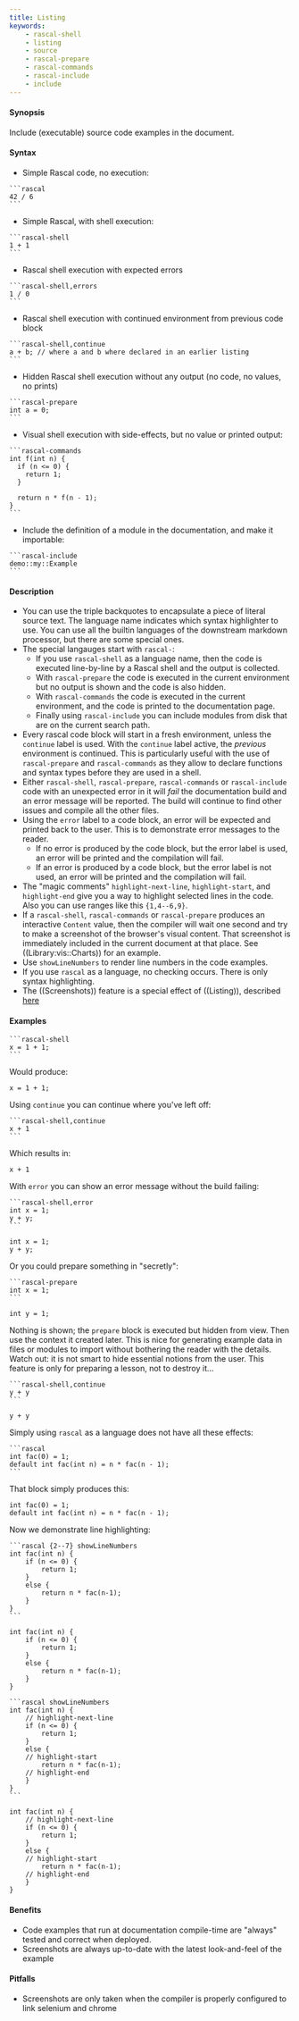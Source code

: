 ```yaml
---
title: Listing
keywords:
    - rascal-shell
    - listing
    - source
    - rascal-prepare
    - rascal-commands
    - rascal-include
    - include
---
```


#### Synopsis

Include (executable) source code examples in the document.

#### Syntax

* Simple Rascal code, no execution:
``````
```rascal
42 / 6
```
``````
* Simple Rascal, with shell execution:
``````
```rascal-shell
1 + 1
```
``````
* Rascal shell execution with expected errors
``````
```rascal-shell,errors
1 / 0
```
``````
* Rascal shell execution with continued environment from previous code block
``````
```rascal-shell,continue
a + b; // where a and b where declared in an earlier listing
```
``````
* Hidden Rascal shell execution without any output (no code, no values, no prints)
``````
```rascal-prepare
int a = 0;
```
``````
* Visual shell execution with side-effects, but no value or printed output:
``````
```rascal-commands
int f(int n) {
  if (n <= 0) {
    return 1;
  }

  return n * f(n - 1);
}
```
``````
* Include the definition of a module in the documentation, and make it importable:
``````
```rascal-include
demo::my::Example
```
``````

#### Description

* You can use the triple backquotes to encapsulate a piece of literal source text. The language name indicates
which syntax highlighter to use. You can use all the builtin languages of the downstream markdown processor, but there are some special ones.
* The special langauges start with `rascal-`:
   * If you use `rascal-shell` as a language name, then the code is executed line-by-line by a Rascal shell and the output is collected. 
   * With `rascal-prepare` the code is executed in the current environment but no output is shown and the code is also hidden.
   * With `rascal-commands` the code is executed in the current environment, and the code is printed to the documentation page.
   * Finally using `rascal-include` you can include modules from disk that are on the current search path.
* Every rascal code block will start in a fresh environment, unless the `continue` label is used. With the `continue` label active, the _previous_ environment is continued. This is particularly useful with the use of `rascal-prepare` and `rascal-commands` as they allow to declare functions and syntax types before they are used in a shell.
* Either `rascal-shell`, `rascal-prepare`, `rascal-commands` or `rascal-include` code with an unexpected error in it will _fail_ the documentation build and an error message will be reported. The build will continue to find other issues and compile all the other files.
* Using the `error` label to a code block, an error will be expected and printed back to the user. This is to demonstrate error messages to the reader. 
   * If no error is produced by the code block, but the error label is used, an error will be printed and the compilation will fail.
   * If an error is produced by a code block, but the error label is not used, an error will be printed and the compilation will fail.
* The "magic comments" `highlight-next-line`, `highlight-start`, and `highlight-end` give you a way to highlight
selected lines in the code. Also you can use ranges like this `{1,4--6,9}`.
* If a `rascal-shell`, `rascal-commands` or `rascal-prepare` produces an interactive `Content` value, then the compiler will wait one second and try to make a screenshot of the browser's visual content. That screenshot is immediately included in the current document at that place. See ((Library:vis::Charts)) for an example.
* Use `showLineNumbers` to render line numbers in the code examples.
* If you use `rascal` as a language, no checking occurs. There is only syntax highlighting.
* The ((Screenshots)) feature is a special effect of ((Listing)), described [here]((Screenshots))

#### Examples

``````
```rascal-shell
x = 1 + 1;
```
``````

Would produce:

```rascal-shell
x = 1 + 1;
```

Using `continue` you can continue where you've left off:

``````
```rascal-shell,continue
x + 1
```
``````

Which results in:

```rascal-shell,continue
x + 1
```

With `error` you can show an error message without the build failing:
``````
```rascal-shell,error
int x = 1;
y + y;
```
``````

```rascal-shell,error
int x = 1;
y + y;
```

Or you could prepare something in "secretly":
``````
```rascal-prepare
int x = 1;
```
``````

```rascal-prepare
int y = 1;
```

Nothing is shown; the `prepare` block is executed but hidden from view. Then use the context it created later. This is nice for generating example data in files or modules to import
without bothering the reader with the details. Watch out: it is not smart to
hide essential notions from the user. This feature is only for preparing a lesson, not to destroy it...

``````
```rascal-shell,continue
y + y
```
``````

```rascal-shell,continue
y + y
```

Simply using `rascal` as a language does not have all these effects:

``````
```rascal
int fac(0) = 1;
default int fac(int n) = n * fac(n - 1);
```
``````

That block simply produces this:

```rascal
int fac(0) = 1;
default int fac(int n) = n * fac(n - 1);
```

Now we demonstrate line highlighting:

``````
```rascal {2--7} showLineNumbers
int fac(int n) {
    if (n <= 0) {
        return 1;
    }
    else {
        return n * fac(n-1);
    }
}
```
``````

```rascal {2-7} showLineNumbers
int fac(int n) {
    if (n <= 0) {
        return 1;
    }
    else {
        return n * fac(n-1);
    }
}
```

``````
```rascal showLineNumbers
int fac(int n) {
    // highlight-next-line
    if (n <= 0) {
        return 1;
    }
    else {
    // highlight-start
        return n * fac(n-1);
    // highlight-end
    }
}
```
``````

```rascal showLineNumbers
int fac(int n) {
    // highlight-next-line
    if (n <= 0) {
        return 1;
    }
    else {
    // highlight-start
        return n * fac(n-1);
    // highlight-end
    }
}
```

#### Benefits

* Code examples that run at documentation compile-time are "always" tested and correct when deployed.
* Screenshots are always up-to-date with the latest look-and-feel of the example

#### Pitfalls

* Screenshots are only taken when the compiler is properly configured to link selenium and chrome


